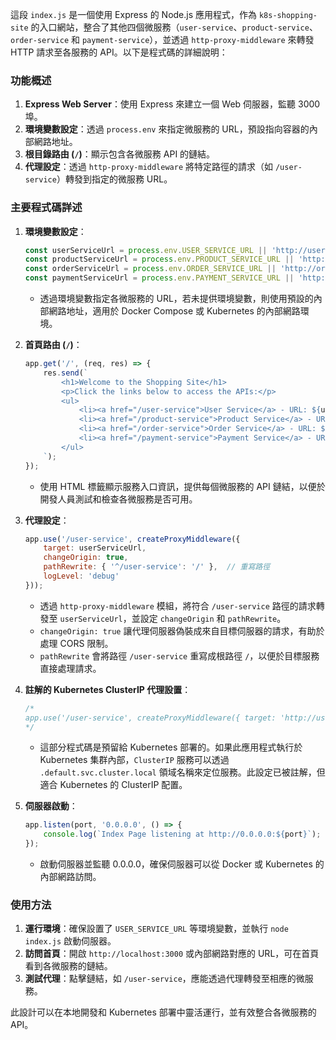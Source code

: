 這段 `index.js` 是一個使用 Express 的 Node.js 應用程式，作為 `k8s-shopping-site` 的入口網站，整合了其他四個微服務（`user-service`、`product-service`、`order-service` 和 `payment-service`），並透過 `http-proxy-middleware` 來轉發 HTTP 請求至各服務的 API。以下是程式碼的詳細說明：

### 功能概述
1. **Express Web Server**：使用 Express 來建立一個 Web 伺服器，監聽 3000 埠。
2. **環境變數設定**：透過 `process.env` 來指定微服務的 URL，預設指向容器的內部網路地址。
3. **根目錄路由 (`/`)**：顯示包含各微服務 API 的鏈結。
4. **代理設定**：透過 `http-proxy-middleware` 將特定路徑的請求（如 `/user-service`）轉發到指定的微服務 URL。

### 主要程式碼詳述

1. **環境變數設定**：
   ```javascript
   const userServiceUrl = process.env.USER_SERVICE_URL || 'http://user-service:3001';
   const productServiceUrl = process.env.PRODUCT_SERVICE_URL || 'http://product-service:3002';
   const orderServiceUrl = process.env.ORDER_SERVICE_URL || 'http://order-service:3003';
   const paymentServiceUrl = process.env.PAYMENT_SERVICE_URL || 'http://payment-service:3004';
   ```
   - 透過環境變數指定各微服務的 URL，若未提供環境變數，則使用預設的內部網路地址，適用於 Docker Compose 或 Kubernetes 的內部網路環境。

2. **首頁路由 (`/`)**：
   ```javascript
   app.get('/', (req, res) => {
       res.send(`
           <h1>Welcome to the Shopping Site</h1>
           <p>Click the links below to access the APIs:</p>
           <ul>
               <li><a href="/user-service">User Service</a> - URL: ${userServiceUrl}</li>
               <li><a href="/product-service">Product Service</a> - URL: ${productServiceUrl}</li>
               <li><a href="/order-service">Order Service</a> - URL: ${orderServiceUrl}</li>
               <li><a href="/payment-service">Payment Service</a> - URL: ${paymentServiceUrl}</li>
           </ul>
       `);
   });
   ```
   - 使用 HTML 標籤顯示服務入口資訊，提供每個微服務的 API 鏈結，以便於開發人員測試和檢查各微服務是否可用。

3. **代理設定**：
   ```javascript
   app.use('/user-service', createProxyMiddleware({ 
       target: userServiceUrl, 
       changeOrigin: true, 
       pathRewrite: { '^/user-service': '/' },  // 重寫路徑
       logLevel: 'debug' 
   }));
   ```
   - 透過 `http-proxy-middleware` 模組，將符合 `/user-service` 路徑的請求轉發至 `userServiceUrl`，並設定 `changeOrigin` 和 `pathRewrite`。
   - `changeOrigin: true` 讓代理伺服器偽裝成來自目標伺服器的請求，有助於處理 CORS 限制。
   - `pathRewrite` 會將路徑 `/user-service` 重寫成根路徑 `/`，以便於目標服務直接處理請求。

4. **註解的 Kubernetes ClusterIP 代理設置**：
   ```javascript
   /*
   app.use('/user-service', createProxyMiddleware({ target: 'http://user-service.default.svc.cluster.local:3001', changeOrigin: true }));
   */
   ```
   - 這部分程式碼是預留給 Kubernetes 部署的。如果此應用程式執行於 Kubernetes 集群內部，`ClusterIP` 服務可以透過 `.default.svc.cluster.local` 領域名稱來定位服務。此設定已被註解，但適合 Kubernetes 的 ClusterIP 配置。

5. **伺服器啟動**：
   ```javascript
   app.listen(port, '0.0.0.0', () => {
       console.log(`Index Page listening at http://0.0.0.0:${port}`);
   });
   ```
   - 啟動伺服器並監聽 0.0.0.0，確保伺服器可以從 Docker 或 Kubernetes 的內部網路訪問。

### 使用方法
1. **運行環境**：確保設置了 `USER_SERVICE_URL` 等環境變數，並執行 `node index.js` 啟動伺服器。
2. **訪問首頁**：開啟 `http://localhost:3000` 或內部網路對應的 URL，可在首頁看到各微服務的鏈結。
3. **測試代理**：點擊鏈結，如 `/user-service`，應能透過代理轉發至相應的微服務。

此設計可以在本地開發和 Kubernetes 部署中靈活運行，並有效整合各微服務的 API。